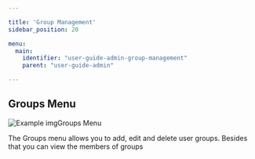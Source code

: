 ```yaml
---

title: 'Group Management'
sidebar_position: 20

menu:
  main:
    identifier: "user-guide-admin-group-management"
    parent: "user-guide-admin"

---
```



## Groups Menu

![Example img](./img/admin-groups.png)Groups Menu

The Groups menu allows you to add, edit and delete user groups. Besides that you can view the members of groups
